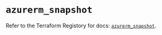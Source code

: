 # `azurerm_snapshot`

Refer to the Terraform Registory for docs: [`azurerm_snapshot`](https://registry.terraform.io/providers/hashicorp/azurerm/3.62.0/docs/resources/snapshot).
